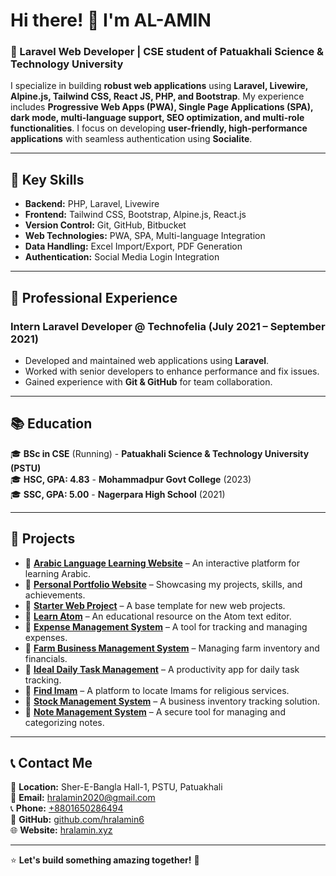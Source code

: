 # Hi there! 👋 I'm AL-AMIN  
### 🚀 Laravel Web Developer | CSE student of Patuakhali Science & Technology University

I specialize in building **robust web applications** using **Laravel, Livewire, Alpine.js, Tailwind CSS, React JS, PHP, and Bootstrap**. My experience includes **Progressive Web Apps (PWA), Single Page Applications (SPA), dark mode, multi-language support, SEO optimization, and multi-role functionalities**. I focus on developing **user-friendly, high-performance applications** with seamless authentication using **Socialite**.

---

## 🔧 **Key Skills**
- **Backend:** PHP, Laravel, Livewire  
- **Frontend:** Tailwind CSS, Bootstrap, Alpine.js, React.js  
- **Version Control:** Git, GitHub, Bitbucket  
- **Web Technologies:** PWA, SPA, Multi-language Integration  
- **Data Handling:** Excel Import/Export, PDF Generation  
- **Authentication:** Social Media Login Integration  

---

## 💼 **Professional Experience**
### **Intern Laravel Developer** @ Technofelia (July 2021 – September 2021)  
- Developed and maintained web applications using **Laravel**.  
- Worked with senior developers to enhance performance and fix issues.  
- Gained experience with **Git & GitHub** for team collaboration.  

---

## 📚 **Education**
🎓 **BSc in CSE** (Running) - **Patuakhali Science & Technology University (PSTU)**  
🎓 **HSC, GPA: 4.83** - **Mohammadpur Govt College** (2023)  
🎓 **SSC, GPA: 5.00** - **Nagerpara High School** (2021)  

---

## 📂 **Projects**
- 🔹 **[Arabic Language Learning Website](https://arabiclearning.hralamin.xyz/)** – An interactive platform for learning Arabic.  
- 🔹 **[Personal Portfolio Website](https://hralamin.xyz/)** – Showcasing my projects, skills, and achievements.  
- 🔹 **[Starter Web Project](https://starter.hralamin.xyz/)** – A base template for new web projects.  
- 🔹 **[Learn Atom](https://learnatom.hralamin.xyz/)** – An educational resource on the Atom text editor.  
- 🔹 **[Expense Management System](https://expense.hralamin.xyz/)** – A tool for tracking and managing expenses.  
- 🔹 **[Farm Business Management System](https://farmbusiness.hralamin.xyz/)** – Managing farm inventory and financials.  
- 🔹 **[Ideal Daily Task Management](https://taskmanager.hralamin.xyz/)** – A productivity app for daily task tracking.  
- 🔹 **[Find Imam](https://findimam.hralamin.xyz/)** – A platform to locate Imams for religious services.  
- 🔹 **[Stock Management System](https://stockmanager.hralamin.xyz/)** – A business inventory tracking solution.  
- 🔹 **[Note Management System](https://notes.hralamin.xyz/)** – A secure tool for managing and categorizing notes.  

---

## 📞 **Contact Me**
📍 **Location:** Sher-E-Bangla Hall-1, PSTU, Patuakhali  
📧 **Email:** [hralamin2020@gmail.com](mailto:hralamin2020@gmail.com)  
📞 **Phone:** [+8801650286494](tel:+8801650286494)  
🔗 **GitHub:** [github.com/hralamin6](https://github.com/hralamin6)  
🌐 **Website:** [hralamin.xyz](https://hralamin.xyz)  

---

⭐ **Let's build something amazing together!** 🚀
